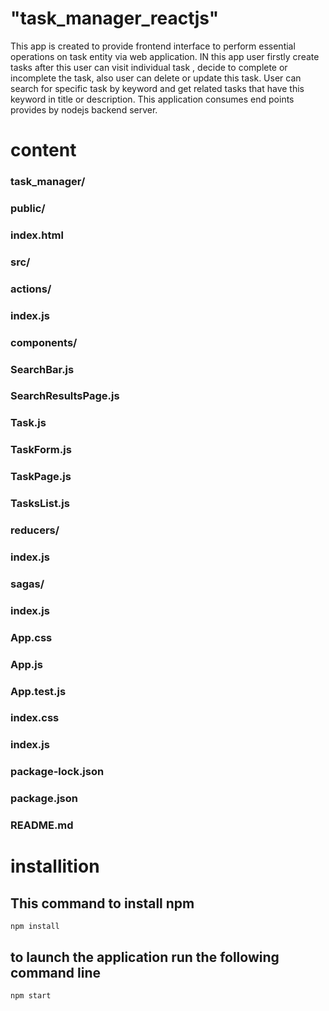 # "task_manager_reactjs" 
This app is created to provide frontend interface to perform essential operations on task entity via web application. 
IN this app user firstly create tasks after this user can visit individual task , decide to complete or incomplete the task, 
also user can delete or update this task. User can search for specific task by keyword and get related tasks that have this 
keyword in title or description.
This application consumes end points provides by nodejs backend server.

# content
### task_manager/
###     public/
###         index.html
###     src/
###         actions/
###             index.js
###         components/
###             SearchBar.js
###             SearchResultsPage.js
###             Task.js
###             TaskForm.js
###             TaskPage.js
###             TasksList.js
###         reducers/
###             index.js
###         sagas/
###             index.js
###         App.css
###         App.js
###         App.test.js
###         index.css
###         index.js
###     package-lock.json
###     package.json
###     README.md


# installition 
## This command to install npm
    npm install
## to launch the application run the following command line
    npm start 